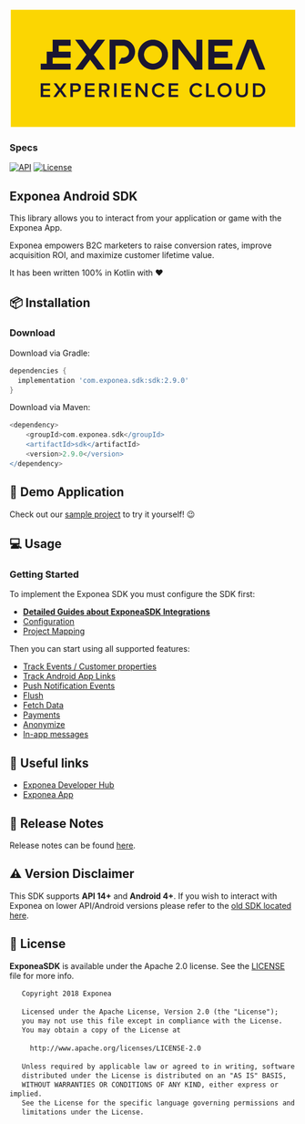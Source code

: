 <p align="center">
  <img src="./Documentation/logo_yellow.png?raw=true" alt="Exponea"/>
</p>

### Specs
[![API](https://img.shields.io/badge/API-14%2B-yellow.svg?style=flat)](https://android-arsenal.com/api?level=14)
[![License](https://img.shields.io/badge/License-Apache%202.0-yellow.svg)](https://opensource.org/licenses/Apache-2.0)

## Exponea Android SDK

This library allows you to interact from your application or game with the Exponea App.

Exponea empowers B2C marketers to raise conversion rates, improve acquisition ROI, and maximize customer lifetime value.

It has been written 100% in Kotlin with ❤️

## 📦 Installation

### Download

Download via Gradle:

```groovy
dependencies {
  implementation 'com.exponea.sdk:sdk:2.9.0'
}
```

Download via Maven:

```groovy
<dependency>
    <groupId>com.exponea.sdk</groupId>
    <artifactId>sdk</artifactId>
    <version>2.9.0</version>
</dependency>
```

## 📱 Demo Application

Check out our [sample project](https://github.com/exponea/exponea-android-sdk/tree/master/app) to try it yourself! 😉

## 💻 Usage

### Getting Started

To implement the Exponea SDK you must configure the SDK first:

*  **[Detailed Guides about ExponeaSDK Integrations](./Guides/README.md)**
* [Configuration](./Documentation/CONFIG.md)
* [Project Mapping](./Documentation/PROJECT_MAPPING.md)

Then you can start using all supported features:

* [Track Events / Customer properties](./Documentation/TRACK.md)
* [Track Android App Links](./Documentation/APP_LINKS.md)
* [Push Notification Events](./Documentation/PUSH.md)
* [Flush](./Documentation/FLUSH.md)
* [Fetch Data](./Documentation/FETCH.md)
* [Payments](./Documentation/PAYMENT.md)
* [Anonymize](./Documentation/ANONYMIZE.md)
* [In-app messages](./Documentation/IN_APP_MESSAGES.md)

## 🔗 Useful links

* [Exponea Developer Hub](https://developers.exponea.com)
* [Exponea App](https://app.exponea.com/login)

## 📝 Release Notes

Release notes can be found [here](./Documentation/RELEASE_NOTES.md).

## ⚠️ Version Disclaimer

This SDK supports **API 14+** and **Android 4+**. If you wish to interact with Exponea on lower API/Android versions please refer to the [old SDK located here](https://github.com/infinario/android-sdk).

## 📄 License

**ExponeaSDK** is available under the Apache 2.0 license. See the [LICENSE](https://opensource.org/licenses/Apache-2.0) file for more info.

```
   Copyright 2018 Exponea

   Licensed under the Apache License, Version 2.0 (the "License");
   you may not use this file except in compliance with the License.
   You may obtain a copy of the License at

     http://www.apache.org/licenses/LICENSE-2.0

   Unless required by applicable law or agreed to in writing, software
   distributed under the License is distributed on an "AS IS" BASIS,
   WITHOUT WARRANTIES OR CONDITIONS OF ANY KIND, either express or implied.
   See the License for the specific language governing permissions and
   limitations under the License.
```

